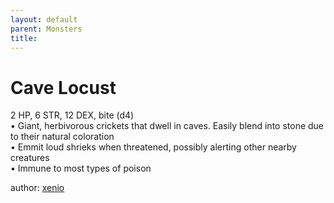 ```yaml
---
layout: default
parent: Monsters 
title: 
--- 
```

# Cave Locust
2 HP, 6 STR, 12 DEX, bite (d4)  
• Giant, herbivorous crickets that dwell in caves. Easily blend into stone due to their natural coloration  
• Emmit loud shrieks when threatened, possibly alerting other nearby creatures  
• Immune to most types of poison  




author: [xenio](https://xenioinabottle.blogspot.com/2021/02/classic-monsters-for-cairnito-part-1.html) 


